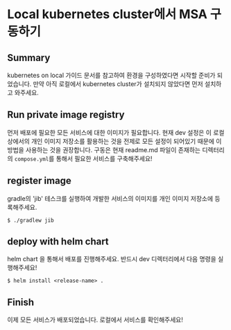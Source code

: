 # Local kubernetes cluster에서 MSA 구동하기

## Summary
kubernetes on local 가이드 문서를 참고하여 환경을 구성하였다면 시작할 준비가 되었습니다.
만약 아직 로컬에서 kubernetes cluster가 설치되지 않았다면 먼저 설치하고 와주세요.

## Run private image registry
먼저 배포에 필요한 모든 서비스에 대한 이미지가 필요합니다. 현재 dev 설정은 이 로컬 상에서의 개인 이미지 저장소를 활용하는 것을 전제로 모든 설정이 되어있기 때문에 이 방법을 사용하는 것을 권장합니다.
구동은 현재 readme.md 파일이 존재하는 디렉터리의 `compose.yml`를 통해서 필요한 서비스를 구축해주세요!

## register image
gradle의 'jib' 테스크를 실행하여 개발한 서비스의 이미지를 개인 이미지 저장소에 등록해주세요.

```
$ ./gradlew jib
```

## deploy with helm chart

helm chart 을 통해서 배포를 진행해주세요. 반드시 dev 디렉터리에서 다음 명령을 실행해주세요!
```
$ helm install <release-name> .
```

## Finish
이제 모든 서비스가 배포되었습니다. 로컬에서 서비스를 확인해주세요!